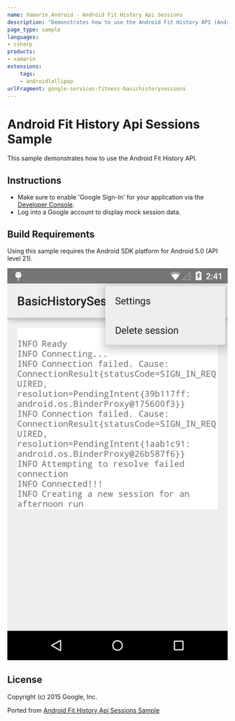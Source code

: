 ```yaml
---
name: Xamarin.Android - Android Fit History Api Sessions
description: "Demonstrates how to use the Android Fit History API (Android Lollipop)"
page_type: sample
languages:
- csharp
products:
- xamarin
extensions:
    tags:
    - androidlollipop
urlFragment: google-services-fitness-basichistorysessions
---
```

# Android Fit History Api Sessions Sample

This sample demonstrates how to use the Android Fit History API.

## Instructions

- Make sure to enable 'Google Sign-In' for your application via the [Developer Console](https://developers.google.com/mobile/add?platform=android).
- Log into a Google account to display mock session data.

## Build Requirements

Using this sample requires the Android SDK platform for Android 5.0 (API level 21).

![Android Fit History Api Sessions Sample application screenshot](Screenshots/screenshot1.png "Android Fit History Api Sessions Sample application screenshot")

## License

Copyright (c) 2015 Google, Inc.

Ported from [Android Fit History Api Sessions Sample](https://github.com/googlesamples/android-fit/tree/master/BasicHistorySessions)
